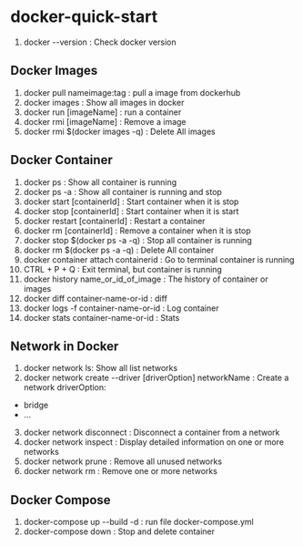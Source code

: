# docker-quick-start
01. docker --version : Check docker version

## Docker Images
01.  docker pull nameimage:tag : pull a image from dockerhub
02.  docker images : Show all images in docker
03.  docker run [imageName] : run a container
04.  docker rmi [imageName] : Remove a image
05.  docker rmi $(docker images -q) : Delete All images

## Docker Container
01.  docker ps : Show all container is running
02.  docker ps -a : Show all container is running and stop
03.  docker start [containerId] : Start container when it is stop
04.  docker stop [containerId] : Start container when it is start
05.  docker restart [containerId] : Restart a container
06.  docker rm [containerId] : Remove a container when it is stop
07.  docker stop $(docker ps -a -q) : Stop all container is running
08.  docker rm $(docker ps -a -q) : Delete All container
09.  docker container attach containerid : Go to terminal container is running
10.  CTRL + P + Q : Exit terminal, but container is running
11.  docker history name_or_id_of_image : The history of container or images
12.  docker diff container-name-or-id : diff
13.  docker logs -f container-name-or-id : Log container
14.  docker stats container-name-or-id : Stats


## Network in Docker
01. docker network ls: Show all list networks
02. docker network create --driver [driverOption] networkName : Create a network
 driverOption:
  - bridge
  - ...
03. docker network disconnect : Disconnect a container from a network
04. docker network inspect : Display detailed information on one or more networks
05. docker network prune : Remove all unused networks
06. docker network rm :	Remove one or more networks

## Docker Compose
01. docker-compose up --build -d : run file docker-compose.yml
02. docker-compose down : Stop and delete container
